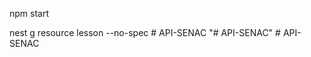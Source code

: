 npm start

nest g resource lesson --no-spec
#   A P I - S E N A C  
 "# API-SENAC" 
#   A P I - S E N A C  
 